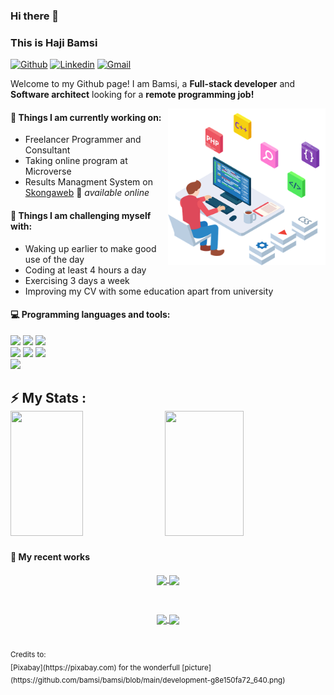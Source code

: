 ### Hi there 👋 
### This is Haji Bamsi

[![Github](https://img.shields.io/badge/-Github-000?style=flat&logo=Github&logoColor=white)](https://github.com/bamsi)
[![Linkedin](https://img.shields.io/badge/-LinkedIn-blue?style=flat&logo=Linkedin&logoColor=white)](https://www.linkedin.com/in/haji-bamsi-17327726/)
[![Gmail](https://img.shields.io/badge/-Gmail-c14438?style=flat&logo=Gmail&logoColor=white)](mailto:hibamsi@gmail.com)

Welcome to my Github page! I am Bamsi, a **Full-stack developer** and **Software architect** looking for a **remote programming job!**  

<img align="right" alt="img" src="https://github.com/bamsi/bamsi/blob/main/development-g8e150fa72_640.png" width="50%" height="auto" />


#### 🌱 Things I am currently working on: 
- Freelancer Programmer and Consultant
- Taking online program at Microverse
- Results Managment System on [Skongaweb](https://skongaweb.com) 🚀 *available online*

#### :muscle: Things I am challenging myself with:
- Waking up earlier to make good use of the day
- Coding at least 4 hours a day
- Exercising 3 days a week
- Improving my CV with some education apart from university

#### :computer: Programming languages and tools: 
<p>

<code><img width="10%" src="https://www.vectorlogo.zone/logos/javascript/javascript-ar21.svg"></code>
<code><img width="10%" src="https://www.vectorlogo.zone/logos/php/php-ar21.svg"></code>
<code><img width="8%" src="https://www.vectorlogo.zone/logos/angular/angular-ar21.svg"></code>
<br />
<code><img width="10%" src="https://www.vectorlogo.zone/logos/mysql/mysql-ar21.svg"></code>
<code><img width="10%" src="https://www.vectorlogo.zone/logos/postgresql/postgresql-ar21.svg"></code>
<code><img width="10%" src="https://www.vectorlogo.zone/logos/getbootstrap/getbootstrap-ar21.svg"></code>
<br />
<code><img width="10%" src="https://www.vectorlogo.zone/logos/git-scm/git-scm-ar21.svg"></code>
</p>

<h2>⚡ My Stats :
<div>
  <img height="200" width="48%"  src="https://github-readme-stats-eight-theta.vercel.app/api?username=bamsi&show_icons=true&theme=default"/>
  <img height="200" width="50%" src="https://github-readme-stats.vercel.app/api/top-langs/?username=bamsi&show_icons=true&theme=default&layout=compact"/>
</div>

#### 🥇 My recent works
<div align="center">
<a href="https://github.com/bamsi/awesome-books-1">
  <img align="center" width="48%" src="https://github-readme-stats.vercel.app/api/pin/?username=bamsi&repo=awesome-books-1" />
</a>
<a href="https://github.com/bamsi/skongaweb-ui">
  <img align="center" width="48%" src="https://github-readme-stats.vercel.app/api/pin/?username=bamsi&repo=skongaweb-ui" />
</a>
<p>&nbsp;</p>
<a href="https://github.com/bamsi/jukwaa">
  <img align="center" width="48%" src="https://github-readme-stats.vercel.app/api/pin/?username=bamsi&repo=jukwaa" />
</a>
<a href="https://github.com/bamsi/portfolio">
  <img align="center" width="48%" src="https://github-readme-stats.vercel.app/api/pin/?username=bamsi&repo=portfolio" />
</a>
</div>
  <br/><br/>
<sub>Credits to: <br/>[Pixabay](https://pixabay.com) for the wonderfull [picture](https://github.com/bamsi/bamsi/blob/main/development-g8e150fa72_640.png)</sub>
